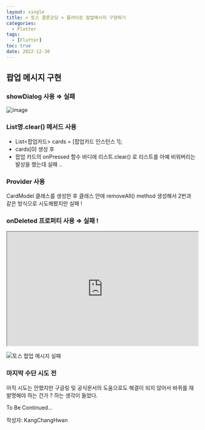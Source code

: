 ```yaml
---
layout: single
title: < 토스 클론코딩 > 플러터로 팝업메시지 구현하기
categories:
  - Flutter
tags:
  - [Flutter]
toc: true
date: 2022-12-30
---
```


## 팝업 메시지 구현

### showDialog 사용 ⇒ 실패

![image](https://user-images.githubusercontent.com/110464205/210083781-ee9adbf3-6b47-4f21-ab03-4a8322f101f0.png)

### List명.clear() 메서드 사용
  - List<팝업카드> cards = [팝업카드 인스턴스 1];
  - cards[0] 생성 후
  - 팝업 카드의 onPressed 함수 바디에 리스트.clear() 로 리스트를 아예 비워버리는 발상을 했는데 실패 ..

### Provider 사용

CardModel 클래스를 생성한 후 클래스 안에 removeAll() method 생성해서 2번과 같은 방식으로 시도해봤지만 실패 ! 

### onDeleted 프로퍼티 사용 ⇒ 실패 !

<iframe src="https://dartpad.dev/embed-flutter.html?id=024241190c4bbb3120021542d225f220" style="width:100%; height:300px"></iframe>
    
![토스 팝업 메시지 실패](https://user-images.githubusercontent.com/110464205/210083378-e7eba7ef-d15b-4e00-9144-40523c35be8f.gif)

### 마지막 수단 시도 전

아직 시도는 안했지만 구글링 및 공식문서의 도움으로도 해결이 되지 않아서 바퀴를 재발명해야 하는 건가 ? 하는 생각이 들었다.

To Be Continued...

작성자: KangChangHwan


